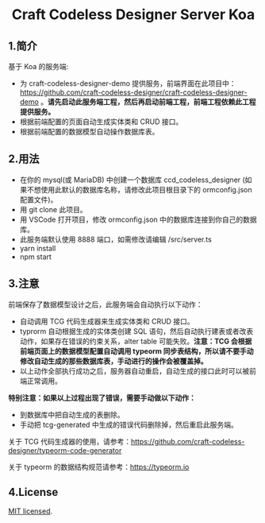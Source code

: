 <h1 align="center">Craft Codeless Designer Server Koa</h1>

## 1.简介

基于 Koa 的服务端:

- 为 craft-codeless-designer-demo 提供服务，前端界面在此项目中：https://github.com/craft-codeless-designer/craft-codeless-designer-demo 。**请先启动此服务端工程，然后再启动前端工程，前端工程依赖此工程提供服务。**
- 根据前端配置的页面自动生成实体类和 CRUD 接口。
- 根据前端配置的数据模型自动操作数据库表。

## 2.用法

- 在你的 mysql(或 MariaDB) 中创建一个数据库 ccd_codeless_designer (如果不想使用此默认的数据库名称，请修改此项目根目录下的 ormconfig.json 配置文件)。
- 用 git clone 此项目。
- 用 VSCode 打开项目，修改 ormconfig.json 中的数据库连接到你自己的数据库。
- 此服务端默认使用 8888 端口，如需修改请编辑 /src/server.ts
- yarn install
- npm start

## 3.注意

前端保存了数据模型设计之后，此服务端会自动执行以下动作：

- 自动调用 TCG 代码生成器来生成实体类和 CRUD 接口。
- typrorm 自动根据生成的实体类创建 SQL 语句，然后自动执行建表或者改表动作，如果存在错误的约束关系，alter table 可能失败。**注意：TCG 会根据前端页面上的数据模型配置自动调用 typeorm 同步表结构，所以请不要手动修改自动生成的那些数据库表，手动进行的操作会被覆盖掉。**
- 以上动作全部执行成功之后，服务器自动重启，自动生成的接口此时可以被前端正常调用。

**特别注意：如果以上过程出现了错误，需要手动做以下动作：**

- 到数据库中把自动生成的表删除。
- 手动把 tcg-generated 中生成的错误代码删除掉，然后重启此服务端。

关于 TCG 代码生成器的使用，请参考：https://github.com/craft-codeless-designer/typeorm-code-generator

关于 typeorm 的数据结构规范请参考：https://typeorm.io

## 4.License

[MIT licensed](./LICENSE).
